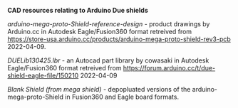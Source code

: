 **CAD resources relating to Arduino Due shields**

*arduino-mega-proto-Shield-reference-design* - product drawings by Arduino.cc in Autodesk Eagle/Fusion360 format retreived from https://store-usa.arduino.cc/products/arduino-mega-proto-shield-rev3-pcb 2022-04-09.

*DUELib130425.lbr* - an Autocad part library by cowasaki in Autodesk Eagle/Fusion360 format retreived from https://forum.arduino.cc/t/due-shield-eagle-file/150210 2022-04-09

*Blank Shield (from mega shield)* - depopluated versions of the arduino-mega-proto-Shield in Fusion360 and Eagle board formats.
